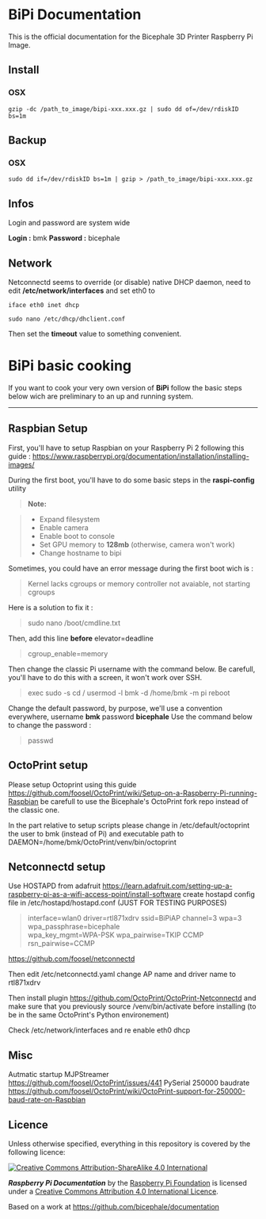 # BiPi Documentation

This is the official documentation for the Bicephale 3D Printer Raspberry Pi Image.

## Install

### OSX

    gzip -dc /path_to_image/bipi-xxx.xxx.gz | sudo dd of=/dev/rdiskID bs=1m

## Backup

### OSX

    sudo dd if=/dev/rdiskID bs=1m | gzip > /path_to_image/bipi-xxx.xxx.gz

## Infos

Login and password are system wide

**Login :** bmk
**Password :** bicephale

## Network

Netconnectd seems to override (or disable) native DHCP daemon, need to edit **/etc/network/interfaces** and set eth0 to

    iface eth0 inet dhcp

    sudo nano /etc/dhcp/dhclient.conf

Then set the **timeout** value to something convenient.



BiPi basic cooking
===================


If you want to cook your very own version of **BiPi** follow the basic steps below wich are preliminary to an up and running system.

----------

Raspbian Setup
-------------

First, you'll have to setup Raspbian on your Raspberry Pi 2 following this guide : https://www.raspberrypi.org/documentation/installation/installing-images/

During the first boot, you'll have to do some basic steps in the **raspi-config** utility

> **Note:**

> - Expand filesystem
> - Enable camera
> - Enable boot to console
> - Set GPU memory to **128mb** (otherwise, camera won't work)
> - Change hostname to bipi

Sometimes, you could have an error message during the first boot wich is :

> Kernel lacks cgroups or memory controller not avaiable, not starting cgroups

Here is a solution to fix it :

> sudo nano /boot/cmdline.txt

Then, add this line **before** elevator=deadline

> cgroup_enable=memory

Then change the classic Pi username with the command below. Be carefull, you'll have to do this with a screen, it won't work over SSH.

> exec sudo -s
> cd /
> usermod -l bmk -d /home/bmk -m pi
> reboot

Change the default password, by purpose, we'll use a convention everywhere, username **bmk** password **bicephale** Use the command below to change the password :

> passwd

OctoPrint setup
-------------

Please setup Octoprint using this guide https://github.com/foosel/OctoPrint/wiki/Setup-on-a-Raspberry-Pi-running-Raspbian be carefull to use the Bicephale's OctoPrint fork repo instead of the classic one.

In the part relative to setup scripts please change in /etc/default/octoprint the user to bmk (instead of Pi) and executable path to DAEMON=/home/bmk/OctoPrint/venv/bin/octoprint

Netconnectd setup
-------------

Use HOSTAPD from adafruit https://learn.adafruit.com/setting-up-a-raspberry-pi-as-a-wifi-access-point/install-software
create hostapd config file in /etc/hostapd/hostapd.conf (JUST FOR TESTING PURPOSES)

> interface=wlan0
driver=rtl871xdrv
ssid=BiPiAP
channel=3
wpa=3
wpa_passphrase=bicephale              
wpa_key_mgmt=WPA-PSK
wpa_pairwise=TKIP CCMP
rsn_pairwise=CCMP

https://github.com/foosel/netconnectd

Then edit /etc/netconnectd.yaml change AP name and driver name to rtl871xdrv

Then install plugin https://github.com/OctoPrint/OctoPrint-Netconnectd and make sure that you previously source /venv/bin/activate before installing (to be in the same OctoPrint's Python environement)

Check /etc/network/interfaces and re enable eth0 dhcp

Misc
-------------

Autmatic startup MJPStreamer https://github.com/foosel/OctoPrint/issues/441
PySerial 250000 baudrate https://github.com/foosel/OctoPrint/wiki/OctoPrint-support-for-250000-baud-rate-on-Raspbian



## Licence

Unless otherwise specified, everything in this repository is covered by the following licence:

[![Creative Commons Attribution-ShareAlike 4.0 International](https://licensebuttons.net/l/by-sa/4.0/88x31.png)](http://creativecommons.org/licenses/by-sa/4.0/)

***Raspberry Pi Documentation*** by the [Raspberry Pi Foundation](https://www.raspberrypi.org/) is licensed under a [Creative Commons Attribution 4.0 International Licence](http://creativecommons.org/licenses/by-sa/4.0/).

Based on a work at https://github.com/bicephale/documentation
